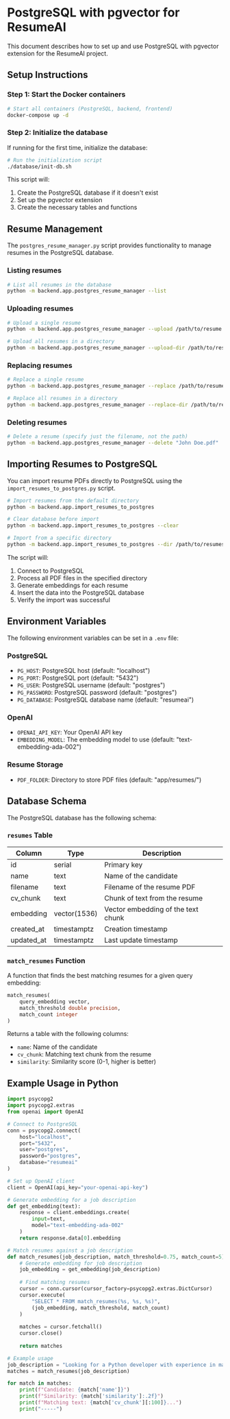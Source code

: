 # PostgreSQL with pgvector for ResumeAI

This document describes how to set up and use PostgreSQL with pgvector extension for the ResumeAI project.

## Setup Instructions

### Step 1: Start the Docker containers

```bash
# Start all containers (PostgreSQL, backend, frontend)
docker-compose up -d
```

### Step 2: Initialize the database

If running for the first time, initialize the database:

```bash
# Run the initialization script
./database/init-db.sh
```

This script will:
1. Create the PostgreSQL database if it doesn't exist
2. Set up the pgvector extension
3. Create the necessary tables and functions

## Resume Management

The `postgres_resume_manager.py` script provides functionality to manage resumes in the PostgreSQL database.

### Listing resumes

```bash
# List all resumes in the database
python -m backend.app.postgres_resume_manager --list
```

### Uploading resumes

```bash
# Upload a single resume
python -m backend.app.postgres_resume_manager --upload /path/to/resume.pdf

# Upload all resumes in a directory
python -m backend.app.postgres_resume_manager --upload-dir /path/to/resumes/
```

### Replacing resumes

```bash
# Replace a single resume
python -m backend.app.postgres_resume_manager --replace /path/to/resume.pdf

# Replace all resumes in a directory
python -m backend.app.postgres_resume_manager --replace-dir /path/to/resumes/
```

### Deleting resumes

```bash
# Delete a resume (specify just the filename, not the path)
python -m backend.app.postgres_resume_manager --delete "John Doe.pdf"
```

## Importing Resumes to PostgreSQL

You can import resume PDFs directly to PostgreSQL using the `import_resumes_to_postgres.py` script.

```bash
# Import resumes from the default directory
python -m backend.app.import_resumes_to_postgres

# Clear database before import
python -m backend.app.import_resumes_to_postgres --clear

# Import from a specific directory
python -m backend.app.import_resumes_to_postgres --dir /path/to/resumes/
```

The script will:
1. Connect to PostgreSQL
2. Process all PDF files in the specified directory
3. Generate embeddings for each resume
4. Insert the data into the PostgreSQL database
5. Verify the import was successful

## Environment Variables

The following environment variables can be set in a `.env` file:

### PostgreSQL
- `PG_HOST`: PostgreSQL host (default: "localhost")
- `PG_PORT`: PostgreSQL port (default: "5432")
- `PG_USER`: PostgreSQL username (default: "postgres")
- `PG_PASSWORD`: PostgreSQL password (default: "postgres")
- `PG_DATABASE`: PostgreSQL database name (default: "resumeai")

### OpenAI
- `OPENAI_API_KEY`: Your OpenAI API key
- `EMBEDDING_MODEL`: The embedding model to use (default: "text-embedding-ada-002")

### Resume Storage
- `PDF_FOLDER`: Directory to store PDF files (default: "app/resumes/")

## Database Schema

The PostgreSQL database has the following schema:

### `resumes` Table

| Column | Type | Description |
|--------|------|-------------|
| id | serial | Primary key |
| name | text | Name of the candidate |
| filename | text | Filename of the resume PDF |
| cv_chunk | text | Chunk of text from the resume |
| embedding | vector(1536) | Vector embedding of the text chunk |
| created_at | timestamptz | Creation timestamp |
| updated_at | timestamptz | Last update timestamp |

### `match_resumes` Function

A function that finds the best matching resumes for a given query embedding:

```sql
match_resumes(
    query_embedding vector,
    match_threshold double precision,
    match_count integer
)
```

Returns a table with the following columns:
- `name`: Name of the candidate
- `cv_chunk`: Matching text chunk from the resume
- `similarity`: Similarity score (0-1, higher is better)

## Example Usage in Python

```python
import psycopg2
import psycopg2.extras
from openai import OpenAI

# Connect to PostgreSQL
conn = psycopg2.connect(
    host="localhost",
    port="5432",
    user="postgres",
    password="postgres",
    database="resumeai"
)

# Set up OpenAI client
client = OpenAI(api_key="your-openai-api-key")

# Generate embedding for a job description
def get_embedding(text):
    response = client.embeddings.create(
        input=text,
        model="text-embedding-ada-002"
    )
    return response.data[0].embedding

# Match resumes against a job description
def match_resumes(job_description, match_threshold=0.75, match_count=5):
    # Generate embedding for job description
    job_embedding = get_embedding(job_description)
    
    # Find matching resumes
    cursor = conn.cursor(cursor_factory=psycopg2.extras.DictCursor)
    cursor.execute(
        "SELECT * FROM match_resumes(%s, %s, %s)",
        (job_embedding, match_threshold, match_count)
    )
    
    matches = cursor.fetchall()
    cursor.close()
    
    return matches

# Example usage
job_description = "Looking for a Python developer with experience in machine learning..."
matches = match_resumes(job_description)

for match in matches:
    print(f"Candidate: {match['name']}")
    print(f"Similarity: {match['similarity']:.2f}")
    print(f"Matching text: {match['cv_chunk'][:100]}...")
    print("-----")
```